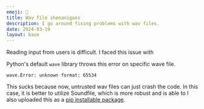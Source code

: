 ```yaml
---
emoji: 🥴
title: Wav file shenanigans
description: I go around fixing problems with wav files. 
date: 2024-03-19
layout: base
---
```


Reading input from users is difficult.
I faced this issue with 

Python's default `wave` library throws this error on specific wave file.

```shell
wave.Error: unknown format: 65534
```
This sucks because now, untrusted wav files can just crash the code.
In this case, it is better to utilize Soundfile, which is more robust and is able to 
I also uploaded this as a [pip installable package](https://pypi.org/project/transform-wav/).

